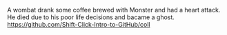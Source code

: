 A wombat drank some coffee brewed with Monster and had a heart attack.
He died due to his poor life decisions and bacame a ghost.
https://github.com/Shift-Click-Intro-to-GitHub/coll